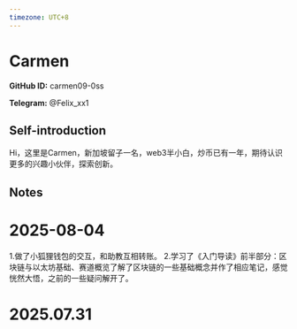 ```yaml
---
timezone: UTC+8
---
```


# Carmen

**GitHub ID:** carmen09-0ss

**Telegram:** @Felix_xx1

## Self-introduction

Hi，这里是Carmen，新加坡留子一名，web3半小白，炒币已有一年，期待认识更多的兴趣小伙伴，探索创新。

## Notes

<!-- Content_START -->
# 2025-08-04

1.做了小狐狸钱包的交互，和助教互相转账。
2.学习了《入门导读》前半部分：区块链与以太坊基础、赛道概览了解了区块链的一些基础概念并作了相应笔记，感觉恍然大悟，之前的一些疑问解开了。


# 2025.07.31


<!-- Content_END -->
